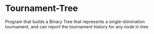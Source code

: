 # Tournament-Tree
Program that builds a Binary Tree that represents a single-elimination tournament, and can report the tournament history for any node in tree.
